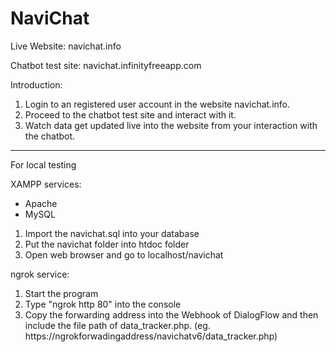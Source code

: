 # NaviChat

Live Website: navichat.info

Chatbot test site: navichat.infinityfreeapp.com

Introduction:

1. Login to an registered user account in the website navichat.info.
2. Proceed to the chatbot test site and interact with it.
3. Watch data get updated live into the website from your interaction with the chatbot.



-----------------------------------------------------
For local testing

XAMPP services:
- Apache
- MySQL
1. Import the navichat.sql into your database
2. Put the navichat folder into htdoc folder
3. Open web browser and go to localhost/navichat

ngrok service:
1. Start the program
2. Type "ngrok http 80" into the console
3. Copy the forwarding address into the Webhook of DialogFlow and then include the file path of data_tracker.php.
(eg. https://ngrokforwadingaddress/navichatv6/data_tracker.php)



